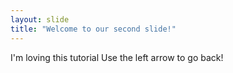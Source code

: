```yaml
---
layout: slide
title: "Welcome to our second slide!"
---
```

I'm loving this tutorial
Use the left arrow to go back!
